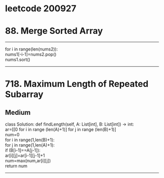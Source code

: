 leetcode  200927
=============

# 88. Merge Sorted Array
-------------
for i in range(len(nums2)):  
    nums1[-i-1]=nums2.pop()  
nums1.sort()  

------------

# 718. Maximum Length of Repeated Subarray
Medium
-----------
class Solution:
    def findLength(self, A: List[int], B: List[int]) -> int:  
        ar=[[0 for i in range (len(A)+1)] for j in range (len(B)+1)]  
        num=0  
        for i in range(1,len(B)+1):  
            for j in range(1,len(A)+1):  
                if (B[i-1]==A[j-1]):  
                    ar[i][j]=ar[i-1][j-1]+1  
                    num=max(num,ar[i][j])   
        return num  
        

------------
